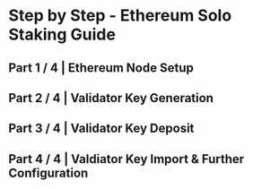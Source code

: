 # Step by Step - Ethereum Solo Staking Guide

## Part 1 / 4 | Ethereum Node Setup


## Part 2 / 4 | Validator Key Generation 


## Part 3 / 4 | Validator Key Deposit 


## Part 4 / 4 | Valdiator Key Import & Further Configuration